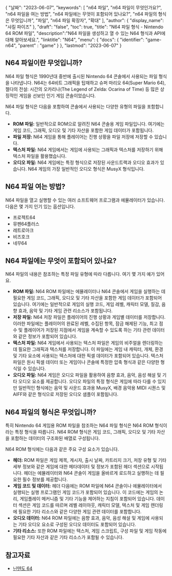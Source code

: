 {
"날짜": "2023-06-07",
  "keywords": [
"n64 파일",
"n64 파일이 무엇인가요?",
"n64 파일을 여는 방법",
"n64 파일에는 무엇이 포함되어 있나요?",
"n64 파일의 형식은 무엇입니까",
"파일",
"n64 파일 확장자",
"확대"
],
  "author": {
"display_name": "샤킬 파이즈"
},
"draft": "false",
"toc": true,
"title": "N64 파일 형식 - Nintendo 64 ROM 파일",
  "description":"N64 파일을 생성하고 열 수 있는 N64 형식과 API에 대해 알아보세요.",
"linktitle": "N64",
  "menu": {
    "docs": {
      "identifier": "game-n64",
"parent" : "game"
}
},
"lastmod": "2023-06-07"
}

## N64 파일이란 무엇입니까?

N64 파일 형식은 1990년대 중반에 출시된 Nintendo 64 콘솔에서 사용되는 파일 형식을 나타냅니다. N64는 64비트 그래픽을 탑재하고 슈퍼 마리오 64(Super Mario 64), 젤다의 전설: 시간의 오카리나(The Legend of Zelda: Ocarina of Time) 등 많은 상징적인 게임을 선보인 인기 게임 콘솔이었습니다.

N64 파일 형식은 다음을 포함하여 콘솔에서 사용되는 다양한 유형의 파일을 포함합니다.

- **ROM 파일:** 일반적으로 ROM으로 알려진 N64 콘솔용 게임 파일입니다. 여기에는 게임 코드, 그래픽, 오디오 및 기타 자산을 포함한 게임 데이터가 포함됩니다.
- **파일 저장:** N64 게임을 통해 플레이어는 진행 상황을 파일 저장에 저장할 수 있습니다.
- **텍스처 파일:** N64 게임에서는 게임에 사용되는 그래픽과 텍스처를 저장하기 위해 텍스처 파일을 활용했습니다.
- **오디오 파일:** N64 게임에는 특정 형식으로 저장된 사운드트랙과 오디오 효과가 있습니다. N64 게임의 가장 일반적인 오디오 형식은 MusyX 형식입니다.

## N64 파일 여는 방법?

N64 파일을 열고 실행할 수 있는 여러 소프트웨어 프로그램과 에뮬레이터가 있습니다. 다음은 몇 가지 인기 있는 옵션입니다.

- 프로젝트64
- 뮤펜64플러스
- 레트로아크
- 비즈호크
- 네무64

## N64 파일에는 무엇이 포함되어 있나요?

N64 파일의 내용은 참조하는 특정 파일 유형에 따라 다릅니다. 여기 몇 가지 예가 있어요.

- **ROM 파일:** N64 ROM 파일에는 에뮬레이터나 N64 콘솔에서 게임을 실행하는 데 필요한 게임 코드, 그래픽, 오디오 및 기타 자산을 포함한 게임 데이터가 포함되어 있습니다. 여기에는 일반적으로 게임의 실행 코드, 게임 레벨, 캐릭터 모델, 질감, 음향 효과, 음악 및 기타 게임 관련 리소스가 포함됩니다.
- **저장 파일:** N64 저장 파일은 플레이어의 진행 상황과 게임별 데이터를 저장합니다. 이러한 파일에는 플레이어의 완료된 레벨, 수집된 항목, 잠금 해제된 기능, 최고 점수 및 플레이어가 저장된 지점에서 게임을 계속할 수 있도록 하는 기타 관련 데이터와 같은 정보가 포함되어 있습니다.
- **텍스처 파일:** N64 게임에서 사용되는 텍스처 파일은 게임의 비주얼을 렌더링하는 데 필요한 그래픽과 텍스처를 저장합니다. 이 파일에는 게임 내 캐릭터, 개체, 환경 및 기타 요소에 사용되는 텍스처에 대한 픽셀 데이터가 포함되어 있습니다. 텍스처 파일은 원시 픽셀 데이터 또는 게임이나 콘솔에 특정한 압축 형식과 같은 다양한 형식일 수 있습니다.
- **오디오 파일:** N64 게임은 오디오 파일을 활용하여 음향 효과, 음악, 음성 해설 및 기타 오디오 요소를 제공합니다. 오디오 파일의 특정 형식은 게임에 따라 다를 수 있지만 일반적인 형식에는 음악 및 사운드 효과용 MusyX, 배경 음악용 MIDI 시퀀스 및 AIFF와 같은 형식으로 저장된 오디오 샘플이 포함됩니다.

## N64 파일의 형식은 무엇입니까?

특히 Nintendo 64 게임용 ROM 파일을 참조하는 N64 파일 형식은 N64 ROM 형식이라는 특정 형식을 따릅니다. N64 ROM 형식은 게임 코드, 그래픽, 오디오 및 기타 자산을 포함하는 데이터의 구조화된 배열로 구성됩니다.

N64 ROM 형식에는 다음과 같은 주요 구성 요소가 있습니다.

- **헤더:** ROM 파일은 게임 제목, 게시자, 출시 날짜, 카트리지 크기, 저장 유형 및 기타 세부 정보와 같은 게임에 대한 메타데이터 및 정보가 포함된 헤더 섹션으로 시작됩니다. 헤더는 에뮬레이터와 N64 콘솔이 게임을 올바르게 로드하고 실행하는 데 필요한 필수 정보를 제공합니다.
- **게임 코드 및 데이터:** 헤더 다음에는 ROM 파일에 N64 콘솔이나 에뮬레이터에서 실행되는 실행 프로그램인 게임 코드가 포함되어 있습니다. 이 코드에는 게임의 논리, 게임플레이 메커니즘 및 기타 기능을 제어하는 지침이 포함되어 있습니다. 데이터 섹션은 게임 코드를 따르며 레벨 레이아웃, 캐릭터 모델, 텍스처 및 게임 렌더링에 필요한 기타 리소스와 같은 다양한 게임 관련 데이터를 포함합니다.
- **오디오 데이터:** N64 ROM 파일에는 음향 효과, 음악, 음성 해설 및 게임에 사용되는 기타 오디오 요소로 구성된 오디오 데이터도 포함되어 있습니다.
- **기타 리소스:** 또한 ROM 파일에는 텍스처, 게임 스크립트, 구성 파일 및 게임 작동에 필요한 기타 자산과 같은 기타 리소스가 포함될 수 있습니다.

## 참고자료
* [닌텐도 64](https://en.wikipedia.org/wiki/Nintendo_64)

